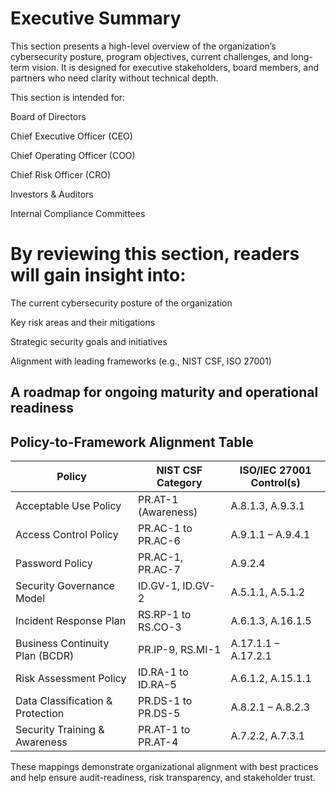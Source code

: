 # Executive Summary

This section presents a high-level overview of the organization’s cybersecurity posture, program objectives, current challenges, and long-term vision. It is designed for executive stakeholders, board members, and partners who need clarity without technical depth.

This section is intended for:

Board of Directors

Chief Executive Officer (CEO)

Chief Operating Officer (COO)

Chief Risk Officer (CRO)

Investors & Auditors

Internal Compliance Committees

# By reviewing this section, readers will gain insight into:

The current cybersecurity posture of the organization

Key risk areas and their mitigations

Strategic security goals and initiatives

Alignment with leading frameworks (e.g., NIST CSF, ISO 27001)

A roadmap for ongoing maturity and operational readiness
---

##  Policy-to-Framework Alignment Table

| Policy                             | NIST CSF Category      | ISO/IEC 27001 Control(s)    |
|------------------------------------|-------------------------|-----------------------------|
| Acceptable Use Policy              | PR.AT-1 (Awareness)     | A.8.1.3, A.9.3.1            |
| Access Control Policy              | PR.AC-1 to PR.AC-6      | A.9.1.1 – A.9.4.1           |
| Password Policy                    | PR.AC-1, PR.AC-7        | A.9.2.4                     |
| Security Governance Model          | ID.GV-1, ID.GV-2        | A.5.1.1, A.5.1.2            |
| Incident Response Plan             | RS.RP-1 to RS.CO-3      | A.6.1.3, A.16.1.5           |
| Business Continuity Plan (BCDR)    | PR.IP-9, RS.MI-1        | A.17.1.1 – A.17.2.1         |
| Risk Assessment Policy             | ID.RA-1 to ID.RA-5      | A.6.1.2, A.15.1.1           |
| Data Classification & Protection   | PR.DS-1 to PR.DS-5      | A.8.2.1 – A.8.2.3           |
| Security Training & Awareness      | PR.AT-1 to PR.AT-4      | A.7.2.2, A.7.3.1            |

These mappings demonstrate organizational alignment with best practices and help ensure audit-readiness, risk transparency, and stakeholder trust.
